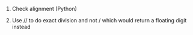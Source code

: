 1. Check alignment (Python)

2. Use // to do exact division and not / which would return a floating digit instead